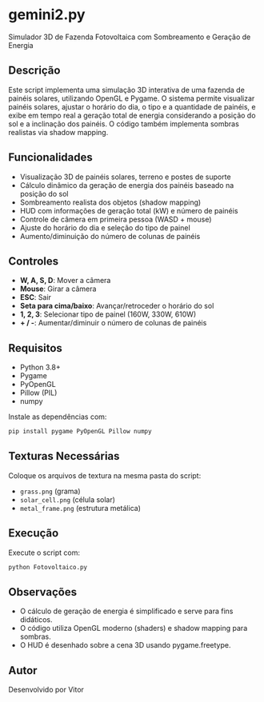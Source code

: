 # gemini2.py

Simulador 3D de Fazenda Fotovoltaica com Sombreamento e Geração de Energia

## Descrição
Este script implementa uma simulação 3D interativa de uma fazenda de painéis solares, utilizando OpenGL e Pygame. O sistema permite visualizar painéis solares, ajustar o horário do dia, o tipo e a quantidade de painéis, e exibe em tempo real a geração total de energia considerando a posição do sol e a inclinação dos painéis. O código também implementa sombras realistas via shadow mapping.

## Funcionalidades
- Visualização 3D de painéis solares, terreno e postes de suporte
- Cálculo dinâmico da geração de energia dos painéis baseado na posição do sol
- Sombreamento realista dos objetos (shadow mapping)
- HUD com informações de geração total (kW) e número de painéis
- Controle de câmera em primeira pessoa (WASD + mouse)
- Ajuste do horário do dia e seleção do tipo de painel
- Aumento/diminuição do número de colunas de painéis

## Controles
- **W, A, S, D**: Mover a câmera
- **Mouse**: Girar a câmera
- **ESC**: Sair
- **Seta para cima/baixo**: Avançar/retroceder o horário do sol
- **1, 2, 3**: Selecionar tipo de painel (160W, 330W, 610W)
- **+ / -**: Aumentar/diminuir o número de colunas de painéis

## Requisitos
- Python 3.8+
- Pygame
- PyOpenGL
- Pillow (PIL)
- numpy

Instale as dependências com:
```bash
pip install pygame PyOpenGL Pillow numpy
```

## Texturas Necessárias
Coloque os arquivos de textura na mesma pasta do script:
- `grass.png` (grama)
- `solar_cell.png` (célula solar)
- `metal_frame.png` (estrutura metálica)

## Execução
Execute o script com:
```bash
python Fotovoltaico.py
```

## Observações
- O cálculo de geração de energia é simplificado e serve para fins didáticos.
- O código utiliza OpenGL moderno (shaders) e shadow mapping para sombras.
- O HUD é desenhado sobre a cena 3D usando pygame.freetype.

## Autor
Desenvolvido por Vitor 
